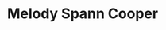 ---
layout: layouts/profile.liquid
title: Melody Spann Cooper
id: melodyspanncooper10
prefix: 
first: Melody
middle: 
last: Spann Cooper
suffix: 
email: melody@midwaybroadcasting.com
currentTitle: Chair and CEO
currentOrg: Midway Broadcasting Corporation
bio: Melody Spann Cooper is experienced in governance in government, civic and non-profit organizations. She currently serves on the as Commissioner of the Illinois Liquor Control Commission; Co-Chair of the Diversity and Inclusion Council for the Obama Library Foundation; Chairman of the Illinois Broadcasting Association; Board member of the FCC’s Commission on Equity and Diversity Council; Trustee of the Museum of Science & Industry; Executive Committee Member of the Business Leadership Council, and Co-Founder of the Color Us Women Organization, formed to unite women of color around a common purpose of professional advancement civically and economically.
linkedin: www.linkedin.com/in/melodyspanncooper
tiktok: 
twitter: 
aboutme: 
insta: 
orgURL: 
snapchat: 
personalURL: 
smallHeadshotURL: assets/images/headshots/MSC%20Headshot%202021_converted_scaled.avif
originalHeadshotURL: assets/images/headshots/MSC%20Headshot%202021_converted_scaled.avif
tags-experience: 
    - Private Companies
    - Accounting
    - HR / Human Resources
tags-current-industries: 
    - Broadcasting (except Internet)
    - Media
tags-current-position: 
    - President
tags-past-industries: 
    - Advertising
    - Arts, Entertainment, and Recreation
    - Broadcasting (except Internet)
    - Media
tags-past-position: 
    - CEO / Chief Executive Officer
    - Chairman
tags-current-board-service: 
    - Nonprofit
tags-past-board-service: 
boards-current-corporate-private: 
boards-current-corporate-public: 
boards-current-nonprofit: 
    - Obama Library Foundation - Diversity and Inclusion Council, Co-Chair
    - IL Broadcaster's Association, Chairman
    - Museum of Science and Industry, Trustee
    - Business Leadership Council, Executive Committee Member
boards-current-privateequity: 
boards-current-spac: 
boards-current-vc: 
boards-past-corporate-private: 
boards-past-corporate-public: 
boards-past-nonprofit: 
boards-past-privateequity: 
boards-past-spac: 
boards-past-vc: 
---